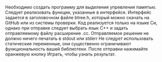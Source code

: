 Необходимо создать программу для выделения упревления памятью. Следует реализовать функции,
указанные в интерфейсе. Интерфейс задается в заголовочном файле btree.h, который можно скачать
на GitHub или из системы проверки.
Код реализуется только на языке Си, однако при отправке следует выбрать язык С++ и задать
отправляемому файлу расширение .cc.
Отправляемое решение не должно ничего печатать в stdout или stderr
Не следует использовать статические переменные, они существенно ограничивают функциональность
вашей библиотеки.
После отправки нажимайте оранжевую кнопку Играть, чтобы узнать результат.
